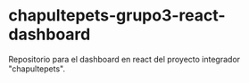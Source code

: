 # chapultepets-grupo3-react-dashboard
Repositorio para el dashboard en react del proyecto integrador "chapultepets".
